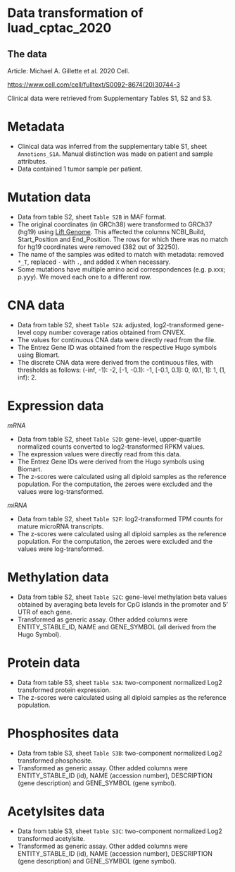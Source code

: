 # Data transformation of luad_cptac_2020

## The data
Article:
Michael A. Gillette et al. 2020 Cell.

https://www.cell.com/cell/fulltext/S0092-8674(20)30744-3


Clinical data were retrieved from Supplementary Tables S1, S2 and S3. 


# Metadata

- Clinical data was inferred from the supplementary table S1, sheet `Annotions_S1A`. Manual distinction was made on patient and sample attributes.
- Data contained 1 tumor sample per patient.

# Mutation data

- Data from table S2, sheet `Table S2B` in MAF format.
- The original coordinates (in GRCh38) were transformed to GRCh37 (hg19)
  using [Lift Genome](https://genome.ucsc.edu/cgi-bin/hgLiftOver). This affected the columns NCBI_Build, Start_Position and End_Position. The rows for which there was no match for 
  hg19 coordinates were removed (382 out of 32250).
- The name of the samples was edited to match with metadata: removed `*_T`, replaced `-` with `.`, and added `X` when necessary.
- Some mutations have multiple amino acid correspondences (e.g. p.xxx; p.yyy). We moved each one to a different row.

# CNA data

- Data from table S2, sheet `Table S2A`: adjusted, log2-transformed gene-level copy number coverage ratios obtained from CNVEX. 
- The values for continuous CNA data were directly read from the file.
- The Entrez Gene ID was obtained from the respective Hugo symbols using Biomart.
- The discrete CNA data were derived from the continuous files, with thresholds as follows: (-inf, -1): -2, \[-1, -0.1): -1, \[-0.1, 0.1\]: 0, (0.1, 1\]: 1, (1, inf): 2.

# Expression data
_mRNA_

- Data from table S2, sheet `Table S2D`: gene-level, upper-quartile normalized counts converted to log2-transformed RPKM values.
- The expression values were directly read from this data.
- The Entrez Gene IDs were derived from the Hugo symbols using Biomart.
- The z-scores were calculated using all diploid samples as the reference population. For the computation, the zeroes were excluded and the values were log-transformed.

_miRNA_

- Data from table S2, sheet `Table S2F`: log2-transformed TPM counts for mature microRNA transcripts.
- The z-scores were calculated using all diploid samples as the reference population. For the computation, the zeroes were excluded and the values were log-transformed.


# Methylation data

- Data from table S2, sheet `Table S2C`: gene-level methylation beta values obtained by averaging beta levels for CpG islands in the promoter and 5' UTR of each gene.
- Transformed as generic assay. Other added columns were ENTITY_STABLE_ID, NAME and GENE_SYMBOL (all derived from the Hugo Symbol).

# Protein data

- Data from table S3, sheet `Table S3A`: two-component normalized Log2 transformed protein expression.
- The z-scores were calculated using all diploid samples as the reference population.

# Phosphosites data

- Data from table S3, sheet `Table S3B`: two-component normalized Log2 transformed phosphosite.
- Transformed as generic assay. Other added columns were ENTITY_STABLE_ID (id),
  NAME (accession number), DESCRIPTION (gene description) and GENE_SYMBOL (gene symbol).

# Acetylsites data

- Data from table S3, sheet `Table S3C`: two-component normalized Log2 transformed acetylsite.
- Transformed as generic assay. Other added columns were ENTITY_STABLE_ID (id),
  NAME (accession number), DESCRIPTION (gene description) and GENE_SYMBOL (gene symbol).









